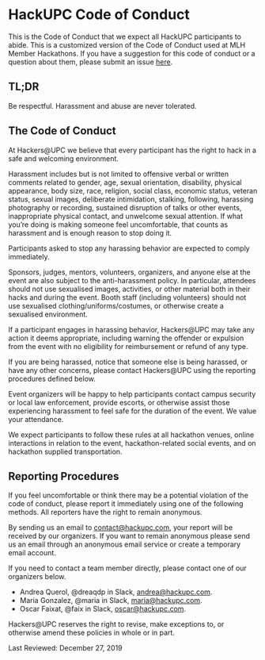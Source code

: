 # HackUPC Code of Conduct

This is the Code of Conduct that we expect all HackUPC participants to abide. This is a customized version of the Code of Conduct used at MLH Member Hackathons. If you have a suggestion for this code of conduct or a question about them, please submit an issue [here](https://github.com/hackupc/hackupc-rules/issues).

## TL;DR

Be respectful. Harassment and abuse are never tolerated.

## The Code of Conduct

At Hackers@UPC we believe that every participant has the right to hack in a safe and welcoming environment.

Harassment includes but is not limited to offensive verbal or written comments related to gender, age, sexual orientation, disability, physical appearance, body size, race, religion, social class, economic status, veteran status, sexual images, deliberate intimidation, stalking, following, harassing photography or recording, sustained disruption of talks or other events, inappropriate physical contact, and unwelcome sexual attention. If what you’re doing is making someone feel uncomfortable, that counts as harassment and is enough reason to stop doing it.

Participants asked to stop any harassing behavior are expected to comply immediately.

Sponsors, judges, mentors, volunteers, organizers, and anyone else at the event are also subject to the anti-harassment policy. In particular, attendees should not use sexualised images, activities, or other material both in their hacks and during the event. Booth staff (including volunteers) should not use sexualised clothing/uniforms/costumes, or otherwise create a sexualised environment.

If a participant engages in harassing behavior, Hackers@UPC may take any action it deems appropriate, including warning the offender or expulsion from the event with no eligibility for reimbursement or refund of any type.

If you are being harassed, notice that someone else is being harassed, or have any other concerns, please contact Hackers@UPC using the reporting procedures defined below.

Event organizers will be happy to help participants contact campus security or local law enforcement, provide escorts, or otherwise assist those experiencing harassment to feel safe for the duration of the event. We value your attendance.

We expect participants to follow these rules at all hackathon venues, online interactions in relation to the event, hackathon-related social events, and on hackathon supplied transportation.

## Reporting Procedures

If you feel uncomfortable or think there may be a potential violation of the code of conduct, please report it immediately using one of the following methods. All reporters have the right to remain anonymous.

By sending us an email to contact@hackupc.com, your report will be received by our organizers. If you want to remain anonymous please send us an email through an anonymous email service or create a temporary email account.

If you need to contact a team member directly, please contact one of our organizers below.

- Andrea Querol, @dreaqdp in Slack, andrea@hackupc.com.
- Maria Gonzalez, @maria in Slack, maria@hackupc.com.
- Oscar Faixat, @faix in Slack, oscar@hackupc.com.

Hackers@UPC reserves the right to revise, make exceptions to, or otherwise amend these policies in whole or in part.

Last Reviewed: December 27, 2019
